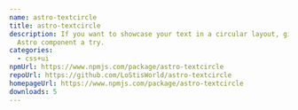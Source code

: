 ```yaml
---
name: astro-textcircle
title: astro-textcircle
description: If you want to showcase your text in a circular layout, give this
  Astro component a try.
categories:
  - css+ui
npmUrl: https://www.npmjs.com/package/astro-textcircle
repoUrl: https://github.com/LoStisWorld/astro-textcircle
homepageUrl: https://www.npmjs.com/package/astro-textcircle
downloads: 5
---
```

